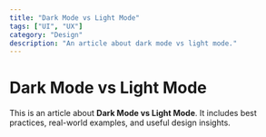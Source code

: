 ```yaml
---
title: "Dark Mode vs Light Mode"
tags: ["UI", "UX"]
category: "Design"
description: "An article about dark mode vs light mode."
---
```


# Dark Mode vs Light Mode

This is an article about **Dark Mode vs Light Mode**. It includes best practices, real-world examples, and useful design insights.
